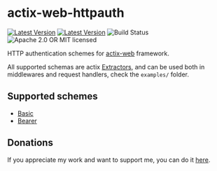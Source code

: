 # actix-web-httpauth

[![Latest Version](https://img.shields.io/crates/v/actix-web-httpauth.svg)](https://crates.io/crates/actix-web-httpauth)
[![Latest Version](https://docs.rs/actix-web-httpauth/badge.svg)](https://docs.rs/actix-web-httpauth)
![Build Status](https://travis-ci.org/svartalf/actix-web-httpauth.svg?branch=master)
![Apache 2.0 OR MIT licensed](https://img.shields.io/badge/license-Apache2.0%2FMIT-blue.svg)

HTTP authentication schemes for [actix-web](https://github.com/actix/actix-web) framework.

All supported schemas are actix [Extractors](https://docs.rs/actix-web/0.6.7/actix_web/trait.FromRequest.html),
and can be used both in middlewares and request handlers, check the `examples/` folder.

## Supported schemes

 * [Basic](https://tools.ietf.org/html/rfc7617)
 * [Bearer](https://tools.ietf.org/html/rfc6750)

## Donations

If you appreciate my work and want to support me, you can do it [here](https://svartalf.info/donate/).
